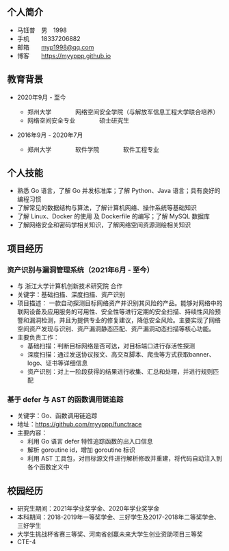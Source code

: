 ## 个人简介

- 马钰普&emsp;男&emsp;1998
- 手机&emsp;&emsp;18337206882
- 邮箱&emsp;&emsp;myp1998@qq.com
- 博客&emsp;&emsp;https://myyppp.github.io

## 教育背景

- 2020年9月 - 至今
	- 郑州大学&emsp;&emsp;&emsp;&emsp;网络空间安全学院（与解放军信息工程大学联合培养）
	- 网络空间安全专业&emsp;&emsp;&emsp;&emsp;硕士研究生

- 2016年9月 - 2020年7月
	- 郑州大学&emsp;&emsp;&emsp;&emsp;软件学院&emsp;&emsp;&emsp;&emsp;软件工程专业

## 个人技能

- 熟悉 Go 语言，了解 Go 并发标准库；了解 Python、Java 语言；具有良好的编程习惯
- 了解常见的数据结构与算法，了解计算机网络、操作系统等基础知识
- 了解 Linux、Docker 的使用 及 Dockerfile 的编写；了解 MySQL 数据库
- 了解网络安全和密码学相关知识，了解网络空间资源测绘相关知识

## 项目经历

### 资产识别与漏洞管理系统（2021年6月 - 至今）

- 与 浙江大学计算机创新技术研究院 合作
- 关键字：基础扫描、深度扫描、资产识别
- 项目描述：
一款自动探测目标网络资产并识别其风险的产品。能够对网络中的联网设备及应用服务的可用性、安全性等进行定期的安全扫描、持续性风险预警和漏洞检测，并且为提供专业的修复建议，降低安全风险。主要实现了网络空间资产发现与识别、资产漏洞静态匹配、资产漏洞动态扫描等核心功能。
- 主要负责工作：
	- 基础扫描：判断目标网络是否可达，对目标端口进行存活性探测
	- 深度扫描：通过发送协议报文、高交互脚本、爬虫等方式获取banner、logo、证书等详细信息 
	- 资产识别：对上一阶段获得的结果进行收集、汇总和处理，并进行规则匹配

### 基于 defer 与 AST 的函数调用链追踪

- 关键字：Go、函数调用链追踪
- 地址：https://github.com/myyppp/functrace
- 主要内容：
	- 利用 Go 语言 defer 特性追踪函数的出入口信息
	- 解析 goroutine id，增加 goroutine 标识
	- 利用 AST 工具包，对目标源文件进行解析修改并重建，将代码自动注入到各个函数定义中

## 校园经历

- 研究生期间：2021年学业奖学金、2020年学业奖学金
- 本科期间：2018-2019年一等奖学金、三好学生及2017-2018年二等奖学金、三好学生
- 大学生挑战杯省赛三等奖、河南省创赢未来大学生创业资助项目三等奖
- CTE-4
